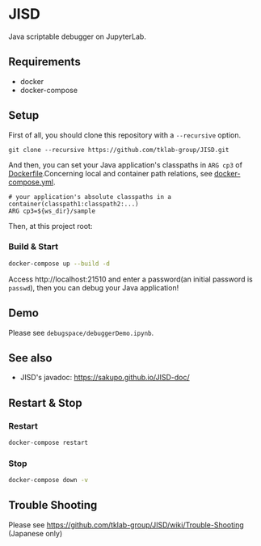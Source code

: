 # JISD
Java scriptable debugger on JupyterLab.

## Requirements
- docker
- docker-compose

## Setup
First of all, you should clone this repository with a `--recursive` option.
```
git clone --recursive https://github.com/tklab-group/JISD.git
```
And then, you can set your Java application's classpaths in `ARG cp3` of [Dockerfile](./Dockerfile).Concerning local and container path  relations, see [docker-compose.yml](./docker-compose.yml). 
```bash:Dockerfile
# your application's absolute classpaths in a container(classpath1:classpath2:...)
ARG cp3=${ws_dir}/sample
```
Then, at this project root:
### Build & Start
```bash
docker-compose up --build -d
```
Access http://localhost:21510 and enter a password(an initial password is `passwd`), then you can debug your Java application!

## Demo
Please see `debugspace/debuggerDemo.ipynb`.

## See also
- JISD's javadoc: https://sakupo.github.io/JISD-doc/

## Restart & Stop
### Restart
```bash
docker-compose restart
```
### Stop
```bash
docker-compose down -v
```

## Trouble Shooting
Please see https://github.com/tklab-group/JISD/wiki/Trouble-Shooting (Japanese only)
